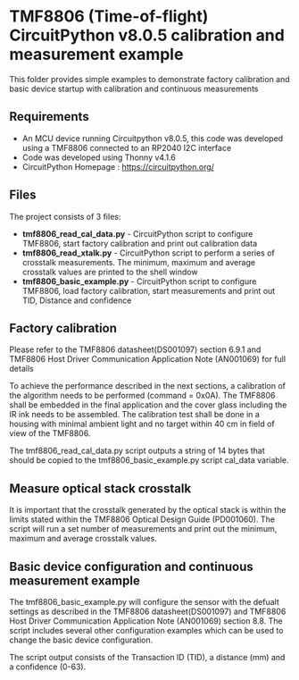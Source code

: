 # TMF8806 (Time-of-flight) CircuitPython v8.0.5 calibration and measurement example   

This folder provides simple examples to demonstrate factory calibration and basic device startup with calibration and continuous measurements

## Requirements  

- An MCU device running Circuitpython v8.0.5, this code was developed using a TMF8806 connected to an RP2040 I2C interface
- Code was developed using Thonny v4.1.6
- CircuitPython Homepage : https://circuitpython.org/

## Files  

The project consists of 3 files:
- **tmf8806_read_cal_data.py** - CircuitPython script to configure TMF8806, start factory calibration and print out calibration data
- **tmf8806_read_xtalk.py** - CircuitPython script to perform a series of crosstalk measurements.  The minimum, maximum and average crosstalk values are printed to the shell window
- **tmf8806_basic_example.py** - CircuitPython script to configure TMF8806, load factory calibration, start measurements and print out TID, Distance and confidence

## Factory calibration

Please refer to the TMF8806 datasheet(DS001097) section 6.9.1 and TMF8806 Host Driver Communication Application Note (AN001069) for full details

To achieve the performance described in the next sections, a calibration of the algorithm needs to be performed (command = 0x0A). The TMF8806 shall be embedded in the final application and the cover glass including the IR ink needs to be assembled. The calibration test shall be done in a housing with minimal ambient light and no target within 40 cm in field of view of the TMF8806.

The tmf8806_read_cal_data.py script outputs a string of 14 bytes that should be copied to the tmf8806_basic_example.py script cal_data variable.

## Measure optical stack crosstalk

It is important that the crosstalk generated by the optical stack is within the limits stated within the TMF8806 Optical Design Guide (PD001060).  The script will run a set number of measurements and print out the minimum, maximum and average crosstalk values.

## Basic device configuration and continuous measurement example

The tmf8806_basic_example.py will configure the sensor with the defualt settings as described in the TMF8806 datasheet(DS001097) and TMF8806 Host Driver Communication Application Note (AN001069) section 8.8.  The script includes several other configuration examples which can be used to change the basic device configuration.

The script output consists of the Transaction ID (TID), a distance (mm) and a confidence (0-63).

